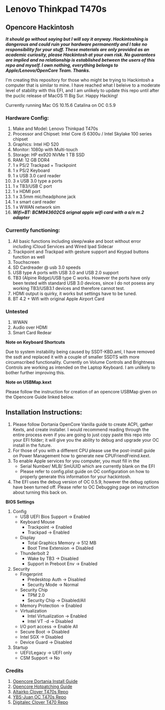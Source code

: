 # Lenovo Thinkpad T470s 
## Opencore Hackintosh

***It should go without saying but I will say it anyway. Hackintoshing is dangerous and could ruin your hardware permanently and I take no responsibility for your stuff. These materials are only provided as an academic curiosity, please Hackintosh at your own risk. No guarantees are implied and no relationship is established between the users of this repo and myself. I own nothing, everything belongs to Apple/Lenovo/OpenCore Team. Thanks.***

I'm creating this repository for those who might be trying to Hackintosh a computer that is similar to mine. I have reached what I beleive to a moderate level of stability with this EFI, and I am unlikely to update this repo until after the puclic release of MacOS 11 Big Sur. Happy Hacking! 

Currently running Mac OS 10.15.6 Catalina on OC 0.5.9

### Hardware Config: 

1. Make and Model: Lenovo Thinkpad T470s
2. Processor and Chipset: Intel Core i5 6300u / Intel Skylake 100 series chipset
3. Graphics: Intel HD 520
4. Monitor: 1080p with Multi-touch 
5. Storage: HP ex920 NVMe 1 TB SSD
6. RAM: 12 GB DDR4
7. 1 x PS/2 Trackpad + Trackpoint 
8. 1 x PS/2 Keyboard
9. 1 x USB 3.0 card reader
10. 3 x USB 3.0 type a ports
11. 1 x TB3/USB C port
12. 1 x HDMI port
13. 1 x 3.5mm mic/headphone jack
14. 1 x smart card reader
15. 1 x WWAN network sim
16. ***Wifi+BT: BCM943602CS orignal apple wifi card with a a/e m.2 adapter***


### Currently functioning:

1. All basic functions including sleep/wake and boot without error including iCloud Services and Wired Ipad Sidecar
2. Trackpoint and Trackpad with gesture support and Keypad buttons function as well
3. Touchscreen
4. SD Cardreader @ usb 3.0 speeds
5. USB type A ports with USB 3.0 and USB 2.0 support
6. TB3 (Alpine Ridge)/USB type C works. However the ports have only been tested with standard USB 3.0 devices, since I do not posess any working TB3/USB3.1 devices and therefore cannot test. 
7. HDMI output is quirky, it works but settings have to be tuned. 
8. BT 4.2 + Wifi with original Apple Airport Card

### Untested
 
1. WWAN
2. Audio over HDMI
3. Smart Card Redear

**Note on Keyboard Shortcuts**

Due to system instability being caused by SSDT-KBD.aml, I have removed the ssdt and replaced it with a couple of smaller SSDTS with more circumscribed functionality. Currently on Volume Controls and Brightness Controls are working as intended on the Laptop Keyboard. I am unlikely to bother further improving this. 

**Note on USBMap.kext**

Please follow the instruction for creation of an opencore USBMap given on the Opencore Guide linked below.

## Installation Instructions:

1. Please follow Dortania OpenCore Vanilla guide to create ACPI, gather Kexts, and create installer. I would recommend reading through the entire process even if you are going to just copy paste this repo into your EFI folder; it will give you the ability to debug and upgrade your OC install in the future. 
2. For those of you with a different CPU please use the post-install guide on Power Management how to generate new CPUFriendFreind.kext. 
3. To enable Apple services for you computer, you must fill in the
   - Serial Number/ MLB/ SmUUID which are currently blank on the EFI 
   - Please refer to config.plist guide on OC configuration on how to properly generate this information for your hackintosh. 
4. The EFI uses the debug version of OC 0.5.9, however the debug options have been turned off. Please refer to OC Debugging page on instruction about turning this back on. 

**BIOS Settings**

1. Config 
   - USB UEFI Bios Support -> Enabled
   - Keyboard Mouse
     - Trackpoint -> Enabled
     - Trackpad -> Enabled
   - Display
     - Total Graphics Memory -> 512 MB
     - Boot Time Extension -> Disabled
   - Thunderbolt 2
     - Wake by TB3 -> Disabled
     - Support in Preboot Env -> Enabled
2. Security
   - Fingerprint 
     - Predesktop Auth -> Disabled
     - Security Mode -> Normal
   - Security Chip
     - TPM 2.0
     - Security Chip -> Disabled/All
   - Memory Protection -> Enabled
   - Virtualization
     - Intel Virtualization -> Enabled
     - Intel VT -d -> Disabled
   - I/O port access -> Enable All
   - Secure Boot -> Disabled
   - Intel SGX -> Disabled
   - Device Guard -> Disabled   
3. Startup
   - UEFI/Legacy -> UEFI only
   - CSM Support -> No
   
   
### Credits

1. [Opencore Dortania Install Guide](https://dortania.github.io/OpenCore-Install-Guide/)
2. [Opencore Hotpatching Guide](https://github.com/jsassu20/OpenCore-HotPatching-Guide)
3. [Altairko Clover T470s Repo](https://github.com/Altairko/Lenovo-T470s-Clover)
4. [YBS-Juan OC T470s Repo](https://github.com/YBN-JUAN/T470s-OpenCore-EFI)
5. [Digitalec Clover T470 Repo](https://github.com/digitalec/thinkmac-t470)
